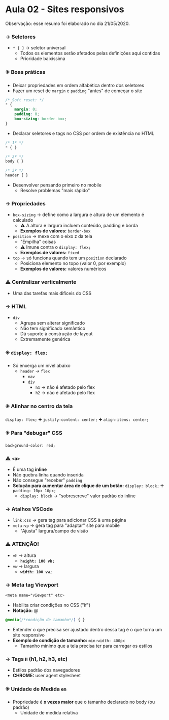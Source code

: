 # Aula 02 - Sites responsivos

Observação: esse resumo foi elaborado no dia 21/05/2020.

### → Seletores
* `* { }` → seletor universal
    * Todos os elementos serão afetados pelas definições aqui contidas
    * Prioridade baixíssima

### :eight_spoked_asterisk: Boas práticas
* Deixar propriedades em ordem alfabética dentro dos seletores
* Fazer um reset de `margin` e `padding` "antes" de começar o site
```css
/* Soft reset: */
* {
    margin: 0;
    padding: 0;
    box-sizing: border-box;
}
```
* Declarar seletores e tags no CSS por ordem de existência no HTML
```css
/* 1º */
* { }

/* 2º */
body { }

/* 3º */
header { }
```
* Desenvolver pensando primeiro no mobile
    * Resolve problemas "mais rápido"

### → Propriedades
* `box-sizing` → define como a largura e altura de um elemento é calculado
    * :warning: A altura e largura incluem conteúdo, padding e borda
    * **Exemplos de valores:** `border-box`
* `position` → mexe com o eixo z da tela
    * "Empilha" coisas
    * :warning: Imune contra o `display: flex;`
    * **Exemplos de valores:** `fixed`
* `top` → só funciona quando tem um `position` declarado
    * Posiciona elemento no topo (valor 0, por exemplo)
    * **Exemplos de valores:** valores numéricos

### :warning: Centralizar verticalmente
* Uma das tarefas mais difíceis do CSS

### → HTML
* `div`
    * Agrupa sem alterar significado
    * Não tem significado semântico
    * Dá suporte à construção de layout
    * Extremamente genérica

### :eight_spoked_asterisk: `display: flex;`
* Só enxerga um nível abaixo
    * `header` → `flex`
        * `nav`
        * `div`
            * `h1` → não é afetado pelo flex
            * `h2` → não é afetado pelo flex

### :eight_spoked_asterisk: Alinhar no centro da tela
`display: flex;` :heavy_plus_sign: `justify-content: center;` :heavy_plus_sign: `align-itens: center;`

### :eight_spoked_asterisk: Para "debugar" CSS
`background-color: red;`

### :warning: `<a>`
* É uma tag **inline**
* Não quebra linha quando inserida
* Não consegue "receber" `padding`
* **Solução para aumentar área de clique de um botão:** `display: block;` :heavy_plus_sign: `padding: 10px 10px;`
    * `display: block` → "sobrescreve" valor padrão do inline

### → Atalhos VSCode
* `link:css` → gera tag para adicionar CSS à uma página
* `meta:vp` → gera tag para "adaptar" site para mobile
    * "Ajusta" largura/campo de visão

### :warning: ATENÇÃO!
* `vh` → altura
    * **`height: 100 vh;`**
* `vw` → largura
    * **`width: 100 vw;`**

### → Meta tag Viewport
```css
<meta name="viewport" etc>
```
* Habilita criar condições no CSS ("if")
* **Notação:** @
```css
@media(/*condição de tamanho*/) { }
```
* Entender o que precisa ser ajustado dentro dessa tag é o que torna um site responsivo
* **Exemplo de condição de tamanho:** `min-width: 400px`
    * Tamanho mínimo que a tela precisa ter para carregar os estilos

### → Tags `H` (h1, h2, h3, etc)
* Estilos padrão dos navegadores
* **CHROME:** user agent stylesheet

### :eight_spoked_asterisk: Unidade de Medida `em`
* Propriedade é **x vezes maior** que o tamanho declarado no body (ou padrão)
    * Unidade de medida relativa